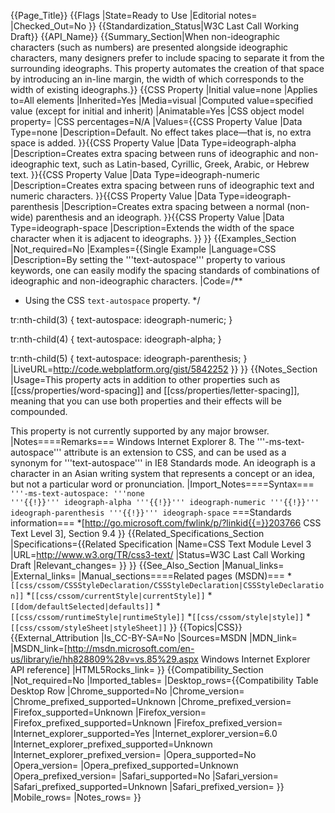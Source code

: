 {{Page_Title}}
{{Flags
|State=Ready to Use
|Editorial notes=
|Checked_Out=No
}}
{{Standardization_Status|W3C Last Call Working Draft}}
{{API_Name}}
{{Summary_Section|When non-ideographic characters (such as numbers) are presented alongside ideographic characters, many designers prefer to include spacing to separate it from the surrounding ideographs.  This property automates the creation of that space by introducing an in-line margin, the width of which corresponds to the width of existing ideographs.}}
{{CSS Property
|Initial value=none
|Applies to=All elements
|Inherited=Yes
|Media=visual
|Computed value=specified value (except for initial and inherit)
|Animatable=Yes
|CSS object model property=
|CSS percentages=N/A
|Values={{CSS Property Value
|Data Type=none
|Description=Default. No effect takes place—that is, no extra space is added.
}}{{CSS Property Value
|Data Type=ideograph-alpha
|Description=Creates extra spacing between runs of ideographic and non-ideographic text, such as Latin-based, Cyrillic, Greek, Arabic, or Hebrew text.
}}{{CSS Property Value
|Data Type=ideograph-numeric
|Description=Creates extra spacing between runs of ideographic text and numeric characters.
}}{{CSS Property Value
|Data Type=ideograph-parenthesis
|Description=Creates extra spacing between a normal (non-wide) parenthesis and an ideograph.
}}{{CSS Property Value
|Data Type=ideograph-space
|Description=Extends the width of the space character when it is adjacent to ideographs.
}}
}}
{{Examples_Section
|Not_required=No
|Examples={{Single Example
|Language=CSS
|Description=By setting the '''text-autospace''' property to various keywords, one can easily modify the spacing standards of combinations of ideographic and non-ideographic characters.
|Code=/**
 * Using the CSS `text-autospace` property.
 */

tr:nth-child(3) {
	text-autospace: ideograph-numeric;
}

tr:nth-child(4) {
	text-autospace: ideograph-alpha;
}

tr:nth-child(5) {
	text-autospace: ideograph-parenthesis;
}
|LiveURL=http://code.webplatform.org/gist/5842252
}}
}}
{{Notes_Section
|Usage=This property acts in addition to other properties such as [[css/properties/word-spacing]] and [[css/properties/letter-spacing]], meaning that you can use both properties and their effects will be compounded.

This property is not currently supported by any major browser.
|Notes====Remarks===
Windows Internet Explorer 8. The '''-ms-text-autospace''' attribute is an extension to CSS, and can be used as a synonym for '''text-autospace''' in IE8 Standards mode.
An ideograph is a character in an Asian writing system that represents a concept or an idea, but not a particular word or pronunciation.
|Import_Notes====Syntax===
<code>'''-ms-text-autospace: '''none '''{{!}}''' ideograph-alpha '''{{!}}''' ideograph-numeric '''{{!}}''' ideograph-parenthesis '''{{!}}''' ideograph-space</code>
===Standards information===
*[http://go.microsoft.com/fwlink/p/?linkid{{=}}203766 CSS Text Level 3], Section 9.4
}}
{{Related_Specifications_Section
|Specifications={{Related Specification
|Name=CSS Text Module Level 3
|URL=http://www.w3.org/TR/css3-text/
|Status=W3C Last Call Working Draft
|Relevant_changes=
}}
}}
{{See_Also_Section
|Manual_links=
|External_links=
|Manual_sections====Related pages (MSDN)===
*<code>[[css/cssom/CSSStyleDeclaration/CSSStyleDeclaration|CSSStyleDeclaration]]</code>
*<code>[[css/cssom/currentStyle|currentStyle]]</code>
*<code>[[dom/defaultSelected|defaults]]</code>
*<code>[[css/cssom/runtimeStyle|runtimeStyle]]</code>
*<code>[[css/cssom/style|style]]</code>
*<code>[[css/cssom/styleSheet|styleSheet]]</code>
}}
{{Topics|CSS}}
{{External_Attribution
|Is_CC-BY-SA=No
|Sources=MSDN
|MDN_link=
|MSDN_link=[http://msdn.microsoft.com/en-us/library/ie/hh828809%28v=vs.85%29.aspx Windows Internet Explorer API reference]
|HTML5Rocks_link=
}}
{{Compatibility_Section
|Not_required=No
|Imported_tables=
|Desktop_rows={{Compatibility Table Desktop Row
|Chrome_supported=No
|Chrome_version=
|Chrome_prefixed_supported=Unknown
|Chrome_prefixed_version=
|Firefox_supported=Unknown
|Firefox_version=
|Firefox_prefixed_supported=Unknown
|Firefox_prefixed_version=
|Internet_explorer_supported=Yes
|Internet_explorer_version=6.0
|Internet_explorer_prefixed_supported=Unknown
|Internet_explorer_prefixed_version=
|Opera_supported=No
|Opera_version=
|Opera_prefixed_supported=Unknown
|Opera_prefixed_version=
|Safari_supported=No
|Safari_version=
|Safari_prefixed_supported=Unknown
|Safari_prefixed_version=
}}
|Mobile_rows=
|Notes_rows=
}}